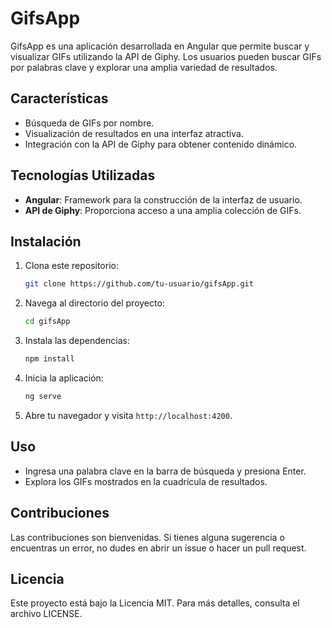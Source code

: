 
# GifsApp

GifsApp es una aplicación desarrollada en Angular que permite buscar y visualizar GIFs utilizando la API de Giphy. Los usuarios pueden buscar GIFs por palabras clave y explorar una amplia variedad de resultados.

## Características

- Búsqueda de GIFs por nombre.
- Visualización de resultados en una interfaz atractiva.
- Integración con la API de Giphy para obtener contenido dinámico.

## Tecnologías Utilizadas

- **Angular**: Framework para la construcción de la interfaz de usuario.
- **API de Giphy**: Proporciona acceso a una amplia colección de GIFs.

## Instalación

1. Clona este repositorio:
   ```bash
   git clone https://github.com/tu-usuario/gifsApp.git
   ```

2. Navega al directorio del proyecto:
   ```bash
   cd gifsApp
   ```

3. Instala las dependencias:
   ```bash
   npm install
   ```

4. Inicia la aplicación:
   ```bash
   ng serve
   ```

5. Abre tu navegador y visita `http://localhost:4200`.


## Uso

- Ingresa una palabra clave en la barra de búsqueda y presiona Enter.
- Explora los GIFs mostrados en la cuadrícula de resultados.

## Contribuciones

Las contribuciones son bienvenidas. Si tienes alguna sugerencia o encuentras un error, no dudes en abrir un issue o hacer un pull request.

## Licencia

Este proyecto está bajo la Licencia MIT. Para más detalles, consulta el archivo LICENSE.

